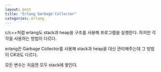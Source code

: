 ```yaml
---
layout: post
title: "Erlang Garbage Collector"
categories: erlang
---
```


c/c++처럼 erlang도 stack과 heap을 구조를 사용해 프로그램을 실행한다. 하지만 각각을 사용하는 방법이 다르다.

erlang은 Garbage Collector를 사용해 stack과 heap을 대신 관리해주는데 그 방법이 C#과도 다르다.

모든 변수는 처음엔 모두 stack에 쌓인다.  




